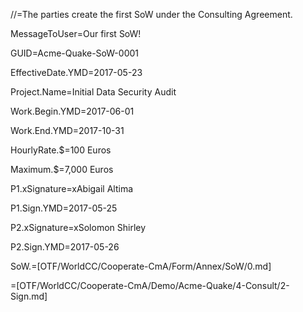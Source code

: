//=The parties create the first SoW under the Consulting Agreement.

MessageToUser=Our first SoW!

GUID=Acme-Quake-SoW-0001

EffectiveDate.YMD=2017-05-23

Project.Name=Initial Data Security Audit

Work.Begin.YMD=2017-06-01

Work.End.YMD=2017-10-31

HourlyRate.$=100 Euros

Maximum.$=7,000 Euros

P1.xSignature=xAbigail Altima

P1.Sign.YMD=2017-05-25

P2.xSignature=xSolomon Shirley

P2.Sign.YMD=2017-05-26

SoW.=[OTF/WorldCC/Cooperate-CmA/Form/Annex/SoW/0.md]

=[OTF/WorldCC/Cooperate-CmA/Demo/Acme-Quake/4-Consult/2-Sign.md]

